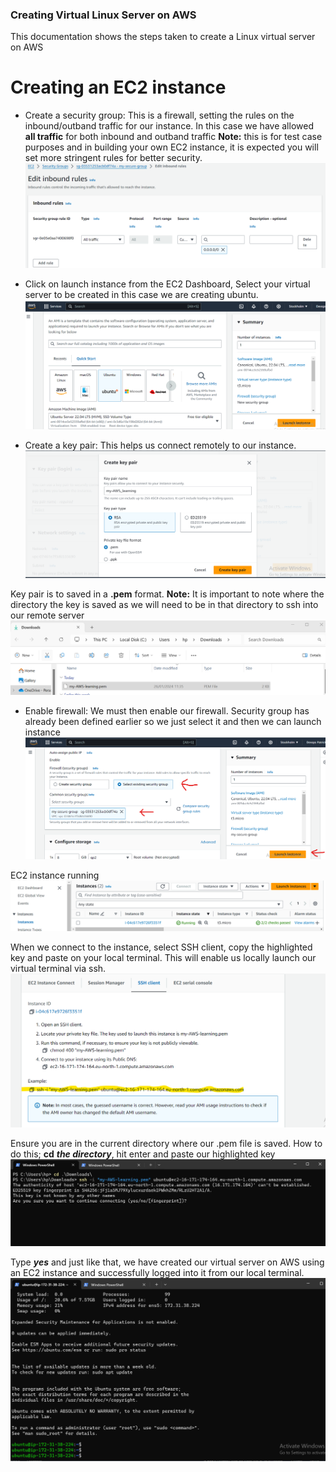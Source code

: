 ### Creating Virtual Linux Server on AWS ###
This documentation shows the steps taken to create a Linux virtual server on AWS 
# Creating an EC2 instance #
- Create a security group: This is a firewall, setting the rules on the inbound/outband traffic for our instance. In this case we have allowed **all traffic** for both inbound and outband traffic
**Note:** this is for test case purposes and in building your own EC2 instance, it is expected you will set more stringent rules for better security.
![Below screenshot references security group rule](Images/Security_group.png)

* Click on launch instance from the EC2 Dashboard, Select your virtual server to be created in this case we are creating ubuntu.
![Below screenshot for reference](Images/Ubuntu.png)

* Create a key pair: This helps us connect remotely to our instance.
![Below screenshot for refence](Images/keypair.png)

Key pair is to saved in a **.pem** format.
**Note:** It is important to note where the directory the key is saved as we will need to be in that directory to ssh into our remote server
![Below screenshot for reference](Images/PEM_key.png)

* Enable firewall: We must then enable our firewall. Security group has already been defined earlier so we just select it and then we can launch instance
![Below screenshot for reference](Images/sec_group.png)

EC2 instance running
![Below screenshot for reference](Images/EC2_instance.png)

When we connect to the instance, select SSH client, copy the highlighted key and paste on your local terminal. This will enable us locally launch our virtual terminal via ssh.
![Below screenshot for reference](Images/EC2_instance_connect.png)

Ensure you are in the current directory where our .pem file is saved. How to do this; **cd** ***the directory***, hit enter and paste our highlighted key
![Below screenshot for reference](Images/ssh_EC2_instance.png)

Type ***yes*** and just like that, we have created our virtual server on AWS using an EC2 instance and successfully logged into it from our local terminal.
![Below screenshot for reference](Images/ssh_EC2instance.png)
